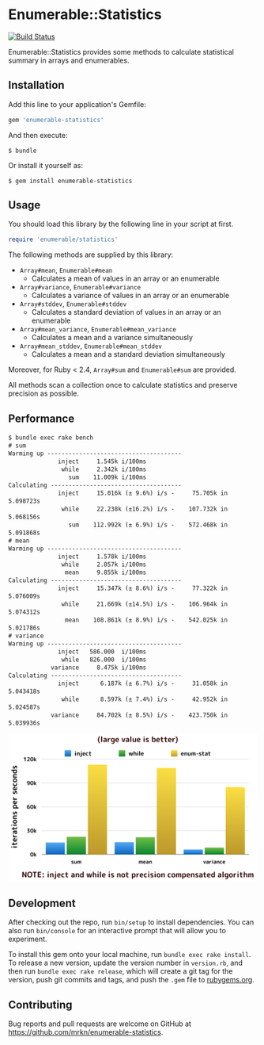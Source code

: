 # Enumerable::Statistics

[![Build Status](https://travis-ci.org/mrkn/enumerable-statistics.svg?branch=master)](https://travis-ci.org/mrkn/enumerable-statistics)

Enumerable::Statistics provides some methods to calculate statistical summary in arrays and enumerables.

## Installation

Add this line to your application's Gemfile:

```ruby
gem 'enumerable-statistics'
```

And then execute:

    $ bundle

Or install it yourself as:

    $ gem install enumerable-statistics

## Usage

You should load this library by the following line in your script at first.

```ruby
require 'enumerable/statistics'
```

The following methods are supplied by this library:

- `Array#mean`, `Enumerable#mean`
  - Calculates a mean of values in an array or an enumerable
- `Array#variance`, `Enumerable#variance`
  - Calculates a variance of values in an array or an enumerable
- `Array#stddev`, `Enumerable#stddev`
  - Calculates a standard deviation of values in an array or an enumerable
- `Array#mean_variance`, `Enumerable#mean_variance`
  - Calculates a mean and a variance simultaneously
- `Array#mean_stddev`, `Enumerable#mean_stddev`
  - Calculates a mean and a standard deviation simultaneously

Moreover, for Ruby < 2.4, `Array#sum` and `Enumerable#sum` are provided.

All methods scan a collection once to calculate statistics and preserve precision as possible.

## Performance

```
$ bundle exec rake bench
# sum
Warming up --------------------------------------
              inject     1.545k i/100ms
               while     2.342k i/100ms
                 sum    11.009k i/100ms
Calculating -------------------------------------
              inject     15.016k (± 9.6%) i/s -     75.705k in   5.098723s
               while     22.238k (±16.2%) i/s -    107.732k in   5.068156s
                 sum    112.992k (± 6.9%) i/s -    572.468k in   5.091868s
# mean
Warming up --------------------------------------
              inject     1.578k i/100ms
               while     2.057k i/100ms
                mean     9.855k i/100ms
Calculating -------------------------------------
              inject     15.347k (± 8.6%) i/s -     77.322k in   5.076009s
               while     21.669k (±14.5%) i/s -    106.964k in   5.074312s
                mean    108.861k (± 8.9%) i/s -    542.025k in   5.021786s
# variance
Warming up --------------------------------------
              inject   586.000  i/100ms
               while   826.000  i/100ms
            variance     8.475k i/100ms
Calculating -------------------------------------
              inject      6.187k (± 6.7%) i/s -     31.058k in   5.043418s
               while      8.597k (± 7.4%) i/s -     42.952k in   5.024587s
            variance     84.702k (± 8.5%) i/s -    423.750k in   5.039936s
```

![](./images/benchmark.png)

## Development

After checking out the repo, run `bin/setup` to install dependencies. You can also run `bin/console` for an interactive prompt that will allow you to experiment.

To install this gem onto your local machine, run `bundle exec rake install`. To release a new version, update the version number in `version.rb`, and then run `bundle exec rake release`, which will create a git tag for the version, push git commits and tags, and push the `.gem` file to [rubygems.org](https://rubygems.org).

## Contributing

Bug reports and pull requests are welcome on GitHub at https://github.com/mrkn/enumerable-statistics.

